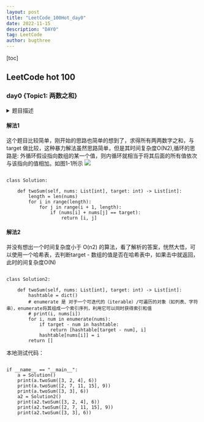 ```yaml
---
layout: post
title: "LeetCode_100Hot_day0"
date: 2022-11-15
description: "DAY0"
tag: LeetCode
author: bugthree
---
```


[toc]

## LeetCode hot 100 
### day0 {Topic1: 两数之和}

<details>
<summary>题目描述</summary>
给定一个整数数组 nums 和一个整数目标值 target，请你在该数组中找出 和为目标值 target  的那 两个 整数，并返回它们的数组下标。

你可以假设每种输入只会对应一个答案。但是，数组中同一个元素在答案里不能重复出现。

你可以按任意顺序返回答案。

示例 1：

输入：nums = [2,7,11,15], target = 9
输出：[0,1]
解释：因为 nums[0] + nums[1] == 9 ，返回 [0, 1] 。

示例 2：

输入：nums = [3,2,4], target = 6
输出：[1,2]

示例 3：
输入：nums = [3,3], target = 6
输出：[0,1]

提示：
    2 <= nums.length <= 104
    -109 <= nums[i] <= 109
    -109 <= target <= 109
    只会存在一个有效答案

进阶：你可以想出一个时间复杂度小于 O(n2) 的算法吗？
</details>

#### 解法1
这个题目比较简单，刚开始的思路也简单的想到了，求得所有两两数字之和，与target 做比较，这种暴力解法虽然思路简单，但是其时间复杂度O(N2),循环的思路是: 外循环假设指向数组的某一个值，则内循环就相当于将其后面的所有值依次与该指向的值相加。如图1-1所示
![](./100dayImg/day0_1-1.png)

```

class Solution:

    def twoSum(self, nums: List[int], target: int) -> List[int]:
        length = len(nums)
        for i in range(length):
            for j in range(i + 1, length):
                if (nums[i] + nums[j] == target):
                    return [i, j]

```

#### 解法2
并没有想出一个时间复杂度小于 O(n2) 的算法，看了解析的答案，恍然大悟，可以使用一个哈希表，去判断target - 数组的值是否在哈希表中，如果击中就返回，此时的间复杂度O(N)

```

class Solution2:

    def twoSum(self, nums: List[int], target: int) -> List[int]:
        hashtable = dict()
        # enumerate 是 对于一个可迭代的（iterable）/可遍历的对象（如列表、字符串），enumerate将其组成一个索引序列，利用它可以同时获得索引和值
        # print(i, nums[i])
        for i, num in enumerate(nums):
            if target - num in hashtable:
                return [hashtable[target - num], i]
            hashtable[nums[i]] = i
        return []

```

本地测试代码：

```

if __name__ == "__main__":
    a = Solution()
    print(a.twoSum([3, 2, 4], 6))
    print(a.twoSum([2, 7, 11, 15], 9))
    print(a.twoSum([3, 3], 6))
    a2 = Solution2()
    print(a2.twoSum([3, 2, 4], 6))
    print(a2.twoSum([2, 7, 11, 15], 9))
    print(a2.twoSum([3, 3], 6))

```